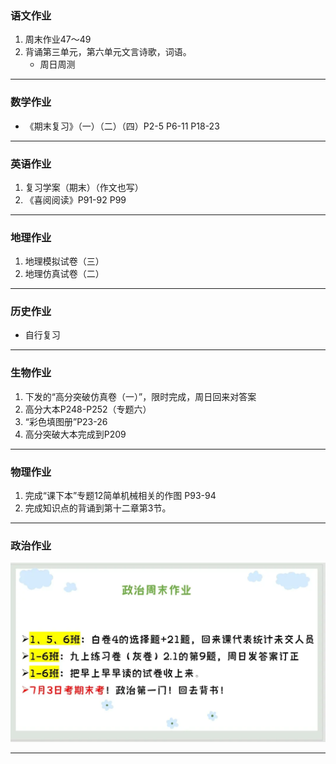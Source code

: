 ### 语文作业
1. 周末作业47～49
2. 背诵第三单元，第六单元文言诗歌，词语。
    * 周日周测
---

### 数学作业
* 《期末复习》（一）（二）（四）P2-5 P6-11 P18-23
---

### 英语作业
1. 复习学案（期末）（作文也写）
2. 《喜阅阅读》P91-92 P99
---

### 地理作业
1. 地理模拟试卷（三）
2. 地理仿真试卷（二）
---

### 历史作业
* 自行复习
---

### 生物作业
1. 下发的“高分突破仿真卷（一）”，限时完成，周日回来对答案
2. 高分大本P248-P252（专题六）
3. “彩色填图册”P23-26
4. 高分突破大本完成到P209
---

### 物理作业
1. 完成“课下本”专题12简单机械相关的作图 P93-94
2. 完成知识点的背诵到第十二章第3节。
---

### 政治作业
![hw](./_images/18p.webp)

---
